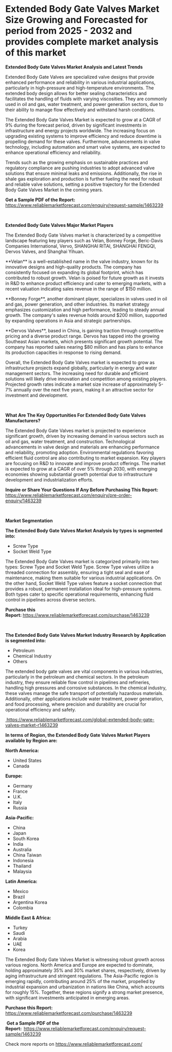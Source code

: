 <p><h1>Extended Body Gate Valves Market Size Growing and Forecasted for period from 2025 - 2032 and provides complete market analysis of this market</h1></p><p><strong>Extended Body Gate Valves Market Analysis and Latest Trends</strong></p>
<p><p>Extended Body Gate Valves are specialized valve designs that provide enhanced performance and reliability in various industrial applications, particularly in high-pressure and high-temperature environments. The extended body design allows for better sealing characteristics and facilitates the handling of fluids with varying viscosities. They are commonly used in oil and gas, water treatment, and power generation sectors, due to their ability to manage flow effectively and withstand harsh conditions.</p><p>The Extended Body Gate Valves Market is expected to grow at a CAGR of 9% during the forecast period, driven by significant investments in infrastructure and energy projects worldwide. The increasing focus on upgrading existing systems to improve efficiency and reduce downtime is propelling demand for these valves. Furthermore, advancements in valve technology, including automation and smart valve systems, are expected to enhance operational efficiency and reliability.</p><p>Trends such as the growing emphasis on sustainable practices and regulatory compliance are pushing industries to adopt advanced valve solutions that ensure minimal leaks and emissions. Additionally, the rise in shale gas exploration and production is further fueling the need for robust and reliable valve solutions, setting a positive trajectory for the Extended Body Gate Valves Market in the coming years.</p></p>
<p><strong>Get a Sample PDF of the Report:&nbsp;</strong> <a href="https://www.reliablemarketforecast.com/enquiry/request-sample/1463239?utm_campaign=2273&utm_medium=2&utm_source=Github&utm_content=ia&utm_term=18022025&utm_id=extended-body-gate-valves">https://www.reliablemarketforecast.com/enquiry/request-sample/1463239</a></p>
<p>&nbsp;</p>
<p><strong>Extended Body Gate Valves Major Market Players</strong></p>
<p><p>The Extended Body Gate Valves market is characterized by a competitive landscape featuring key players such as Velan, Bonney Forge, Beric-Davis Companies International, Vervo, SHANGHAI RITAI, SHANGHAI FENGQI, Dervos Valves, and Shanghai Yihuan. </p><p>**Velan** is a well-established name in the valve industry, known for its innovative designs and high-quality products. The company has consistently focused on expanding its global footprint, which has contributed to robust growth. Velan is poised for future growth as it invests in R&D to enhance product efficiency and cater to emerging markets, with a recent valuation indicating sales revenue in the range of $150 million.</p><p>**Bonney Forge**, another dominant player, specializes in valves used in oil and gas, power generation, and other industries. Its market strategy emphasizes customization and high performance, leading to steady annual growth. The company's sales revenue holds around $200 million, supported by expanding operations in Asia and strategic partnerships.</p><p>**Dervos Valves**, based in China, is gaining traction through competitive pricing and a diverse product range. Dervos has tapped into the growing Southeast Asian markets, which presents significant growth potential. The company has reported sales nearing $80 million and has plans to enhance its production capacities in response to rising demand.</p><p>Overall, the Extended Body Gate Valves market is expected to grow as infrastructure projects expand globally, particularly in energy and water management sectors. The increasing need for durable and efficient solutions will likely drive innovation and competition among existing players. Projected growth rates indicate a market size increase of approximately 5-7% annually over the next five years, making it an attractive sector for investment and development.</p></p>
<p>&nbsp;</p>
<p><strong>What Are The Key Opportunities For Extended Body Gate Valves Manufacturers?</strong></p>
<p><p>The Extended Body Gate Valves market is projected to experience significant growth, driven by increasing demand in various sectors such as oil and gas, water treatment, and construction. Technological advancements in valve design and materials are enhancing performance and reliability, promoting adoption. Environmental regulations favoring efficient fluid control are also contributing to market expansion. Key players are focusing on R&D to innovate and improve product offerings. The market is expected to grow at a CAGR of over 5% through 2030, with emerging economies showing substantial growth potential due to infrastructure development and industrialization efforts.</p></p>
<p><strong>Inquire or Share Your Questions If Any Before Purchasing This Report:</strong> <a href="https://www.reliablemarketforecast.com/enquiry/pre-order-enquiry/1463239?utm_campaign=2273&utm_medium=2&utm_source=Github&utm_content=ia&utm_term=18022025&utm_id=extended-body-gate-valves">https://www.reliablemarketforecast.com/enquiry/pre-order-enquiry/1463239</a></p>
<p>&nbsp;</p>
<p><strong>Market Segmentation</strong></p>
<p><strong>The Extended Body Gate Valves Market Analysis by types is segmented into:</strong></p>
<p><ul><li>Screw Type</li><li>Socket Weld Type</li></ul></p>
<p><p>The Extended Body Gate Valves market is categorized primarily into two types: Screw Type and Socket Weld Type. Screw Type valves utilize a threaded connection for assembly, ensuring a tight seal and ease of maintenance, making them suitable for various industrial applications. On the other hand, Socket Weld Type valves feature a socket connection that provides a robust, permanent installation ideal for high-pressure systems. Both types cater to specific operational requirements, enhancing fluid control in pipelines across diverse sectors.</p></p>
<p><strong>Purchase this Report:&nbsp;</strong><a href="https://www.reliablemarketforecast.com/purchase/1463239?utm_campaign=2273&utm_medium=2&utm_source=Github&utm_content=ia&utm_term=18022025&utm_id=extended-body-gate-valves">https://www.reliablemarketforecast.com/purchase/1463239</a></p>
<p>&nbsp;</p>
<p><strong>The Extended Body Gate Valves Market Industry Research by Application is segmented into:</strong></p>
<p><ul><li>Petroleum</li><li>Chemical Industry</li><li>Others</li></ul></p>
<p><p>The extended body gate valves are vital components in various industries, particularly in the petroleum and chemical sectors. In the petroleum industry, they ensure reliable flow control in pipelines and refineries, handling high pressures and corrosive substances. In the chemical industry, these valves manage the safe transport of potentially hazardous materials. Additionally, other applications include water treatment, power generation, and food processing, where precision and durability are crucial for operational efficiency and safety.</p></p>
<p><a href="https://www.reliablemarketforecast.com/global-extended-body-gate-valves-market-r1463239?utm_campaign=2273&utm_medium=2&utm_source=Github&utm_content=ia&utm_term=18022025&utm_id=extended-body-gate-valves">&nbsp;https://www.reliablemarketforecast.com/global-extended-body-gate-valves-market-r1463239</a></p>
<p><strong>In terms of Region, the Extended Body Gate Valves Market Players available by Region are:</strong></p>
<p>
    <p> <strong> North America: </strong>
        <ul>
            <li>United States</li>
            <li>Canada</li>
        </ul>
        </p> 
    <p> <strong> Europe: </strong>
        <ul>
            <li>Germany</li>
            <li>France</li>
            <li>U.K.</li>
            <li>Italy</li>
            <li>Russia</li>
        </ul>
        </p> 
    <p> <strong> Asia-Pacific: </strong>
        <ul>
            <li>China</li>
            <li>Japan</li>
            <li>South Korea</li>
            <li>India</li>
            <li>Australia</li>
            <li>China Taiwan</li>
            <li>Indonesia</li>
            <li>Thailand</li>
            <li>Malaysia</li>
        </ul>
        </p> 
    <p> <strong> Latin America: </strong>
        <ul>
            <li>Mexico</li>
            <li>Brazil</li>
            <li>Argentina Korea</li>
            <li>Colombia</li>
        </ul>
        </p> 
    <p> <strong> Middle East & Africa: </strong>
        <ul>
            <li>Turkey</li>
            <li>Saudi</li>
            <li>Arabia</li>
            <li>UAE</li>
            <li>Korea</li>
        </ul>
    </p>
    </p>
<p><p>The Extended Body Gate Valves Market is witnessing robust growth across various regions. North America and Europe are expected to dominate, holding approximately 35% and 30% market shares, respectively, driven by aging infrastructure and stringent regulations. The Asia-Pacific region is emerging rapidly, contributing around 25% of the market, propelled by industrial expansion and urbanization in nations like China, which accounts for roughly 15%. Together, these regions signify a strong market presence, with significant investments anticipated in emerging areas.</p></p>
<p><strong>Purchase this Report: </strong><a href="https://www.reliablemarketforecast.com/purchase/1463239?utm_campaign=2273&utm_medium=2&utm_source=Github&utm_content=ia&utm_term=18022025&utm_id=extended-body-gate-valves">https://www.reliablemarketforecast.com/purchase/1463239</a></p>
<p>&nbsp;<strong>Get a Sample PDF of the Report:&nbsp;&nbsp;</strong><a href="https://www.reliablemarketforecast.com/enquiry/request-sample/1463239?utm_campaign=2273&utm_medium=2&utm_source=Github&utm_content=ia&utm_term=18022025&utm_id=extended-body-gate-valves">https://www.reliablemarketforecast.com/enquiry/request-sample/1463239</a></p>
<p><strong></strong></p>
<p>Check more reports on <a href="https://www.reliablemarketforecast.com/?utm_campaign=2273&utm_medium=2&utm_source=Github&utm_content=ia&utm_term=18022025&utm_id=extended-body-gate-valves">https://www.reliablemarketforecast.com/</a></p>